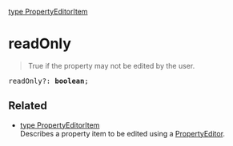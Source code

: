 [type PropertyEditorItem](PropertyEditorItem.md)

# readOnly

> True if the property may not be edited by the user.

<pre class="docgen_signature">readOnly?: <b>boolean</b>;</pre>

## Related

- [<!--{ref:type}-->type PropertyEditorItem](PropertyEditorItem.md) \
    Describes a property item to be edited using a [PropertyEditor](PropertyEditor.md).
